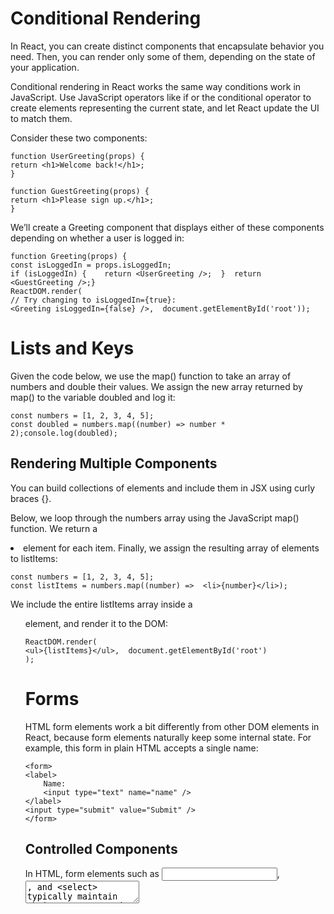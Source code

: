 # Conditional Rendering

In React, you can create distinct components that encapsulate behavior you need. Then, you can render only some of them, depending on the state of your application.

Conditional rendering in React works the same way conditions work in JavaScript. Use JavaScript operators like if or the conditional operator to create elements representing the current state, and let React update the UI to match them.

Consider these two components:

    function UserGreeting(props) {
    return <h1>Welcome back!</h1>;
    }

    function GuestGreeting(props) {
    return <h1>Please sign up.</h1>;
    }

We’ll create a Greeting component that displays either of these components depending on whether a user is logged in:

    function Greeting(props) {
    const isLoggedIn = props.isLoggedIn;
    if (isLoggedIn) {    return <UserGreeting />;  }  return <GuestGreeting />;}
    ReactDOM.render(
    // Try changing to isLoggedIn={true}:
    <Greeting isLoggedIn={false} />,  document.getElementById('root'));

# Lists and Keys

Given the code below, we use the map() function to take an array of numbers and double their values. We assign the new array returned by map() to the variable doubled and log it:

    const numbers = [1, 2, 3, 4, 5];
    const doubled = numbers.map((number) => number * 2);console.log(doubled);

## Rendering Multiple Components 

You can build collections of elements and include them in JSX using curly braces {}.

Below, we loop through the numbers array using the JavaScript map() function. We return a <li> element for each item. Finally, we assign the resulting array of elements to listItems:

    const numbers = [1, 2, 3, 4, 5];
    const listItems = numbers.map((number) =>  <li>{number}</li>);

We include the entire listItems array inside a <ul> element, and render it to the DOM:

    ReactDOM.render(
    <ul>{listItems}</ul>,  document.getElementById('root')
    );

# Forms

HTML form elements work a bit differently from other DOM elements in React, because form elements naturally keep some internal state. For example, this form in plain HTML accepts a single name:

    <form>
    <label>
        Name:
        <input type="text" name="name" />
    </label>
    <input type="submit" value="Submit" />
    </form>

## Controlled Components

In HTML, form elements such as <input>, <textarea>, and <select> typically maintain their own state and update it based on user input. In React, mutable state is typically kept in the state property of components, and only updated with setState().

For example, if we want to make the previous example log the name when it is submitted, we can write the form as a controlled component:

    class NameForm extends React.Component {
    constructor(props) {
        super(props);
        this.state = {value: ''};
        this.handleChange = this.handleChange.bind(this);
        this.handleSubmit = this.handleSubmit.bind(this);
    }

    handleChange(event) {    this.setState({value: event.target.value});  }
    handleSubmit(event) {
        alert('A name was submitted: ' + this.state.value);
        event.preventDefault();
    }

    render() {
        return (
        <form onSubmit={this.handleSubmit}>        <label>
            Name:
            <input type="text" value={this.state.value} onChange={this.handleChange} />        </label>
            <input type="submit" value="Submit" />
        </form>
        );
    }
    }

# Lifting State Up

Often, several components need to reflect the same changing data. We recommend lifting the shared state up to their closest common ancestor. Let’s see how this works in action.


We will start with a component called BoilingVerdict. It accepts the celsius temperature as a prop, and prints whether it is enough to boil the water:

    function BoilingVerdict(props) {
    if (props.celsius >= 100) {
        return <p>The water would boil.</p>;  }
    return <p>The water would not boil.</p>;}

Additionally, it renders the BoilingVerdict for the current input value.

    class Calculator extends React.Component {
    constructor(props) {
        super(props);
        this.handleChange = this.handleChange.bind(this);
        this.state = {temperature: ''};  }

    handleChange(e) {
        this.setState({temperature: e.target.value});  }

    render() {
        const temperature = this.state.temperature;    return (
        <fieldset>
            <legend>Enter temperature in Celsius:</legend>
            <input          value={temperature}          onChange={this.handleChange} />        <BoilingVerdict          celsius={parseFloat(temperature)} />      </fieldset>
        );
    }
    }

## Adding a Second Input 

Our new requirement is that, in addition to a Celsius input, we provide a Fahrenheit input, and they are kept in sync.

    const scaleNames = {  c: 'Celsius',  f: 'Fahrenheit'};
    class TemperatureInput extends React.Component {
    constructor(props) {
        super(props);
        this.handleChange = this.handleChange.bind(this);
        this.state = {temperature: ''};
    }

    handleChange(e) {
        this.setState({temperature: e.target.value});
    }

    render() {
        const temperature = this.state.temperature;
        const scale = this.props.scale;    return (
        <fieldset>
            <legend>Enter temperature in {scaleNames[scale]}:</legend>        <input value={temperature}
                onChange={this.handleChange} />
        </fieldset>
        );
    }
    }